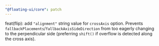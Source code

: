 ```yaml
---
"@floating-ui/core": patch
---
```


feat(flip): add `"alignment"` string value for `crossAxis` option. 
Prevents `fallbackPlacements`/`fallbackAxisSideDirection` from too eagerly changing to the perpendicular side (preferring `shift()` if overflow is detected along the cross axis).
